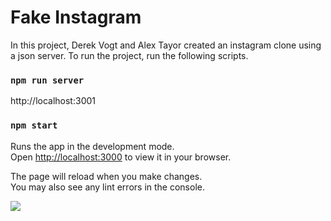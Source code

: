 # Fake Instagram

In this project, Derek Vogt and Alex Tayor created an instagram clone using a json server. To run the project, run the following scripts.

### `npm run server`

http://localhost:3001

### `npm start`

Runs the app in the development mode.\
Open [http://localhost:3000](http://localhost:3000) to view it in your browser.

The page will reload when you make changes.\
You may also see any lint errors in the console.

<img src="https://i.gyazo.com/0824ef62dbfdd3973ebf97902b93f3f8.mp4"/>
